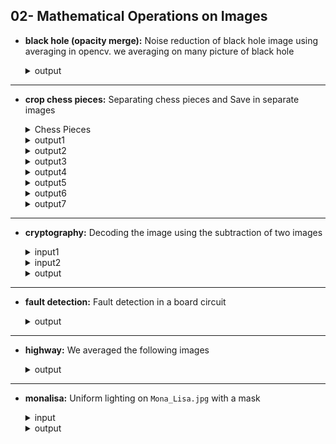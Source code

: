 ## 02- Mathematical Operations on Images

- **black hole (opacity merge):** Noise reduction of black hole image using averaging in opencv.
  we averaging on many picture of black hole
  <details>
    <summary>output</summary>
    <br>
    <img src="https://github.com/hoseindamavandi/Image-Processing/blob/main/02-%20Mathematical%20Operations%20on%20Images/black%20hole%20(opacity%20merge)/output2.jpg?raw=true" width="350" title="input2-2">

  </details>
  
---

- **crop chess pieces:** Separating chess pieces and Save in separate images
  <details>
    <summary>Chess Pieces</summary>
    <br>
    <img src="https://github.com/hoseindamavandi/Image-Processing/blob/main/02-%20Mathematical%20Operations%20on%20Images/crop%20chess%20pieces/chess%20pieces.jpg?raw=true" width="350" title="chess pieces.jpg">

  </details>
  <details>
    <summary>output1</summary>
    <br>
    <img src="https://github.com/hoseindamavandi/Image-Processing/blob/main/02-%20Mathematical%20Operations%20on%20Images/crop%20chess%20pieces/chesspieces0.jpg?raw=true" width="50" title="chesspieces0.jpg">

  </details>
  
    <details>
    <summary>output2</summary>
    <br>
    <img src="https://github.com/hoseindamavandi/Image-Processing/blob/main/02-%20Mathematical%20Operations%20on%20Images/crop%20chess%20pieces/chesspieces1.jpg?raw=true" width="50" title="chesspieces1.jpg">

  </details>
  <details>
    <summary>output3</summary>
    <br>
    <img src="https://github.com/hoseindamavandi/Image-Processing/blob/main/02-%20Mathematical%20Operations%20on%20Images/crop%20chess%20pieces/chesspieces2.jpg?raw=true" width="50" title="ichesspieces2.jpg">

  </details>

  <details>
    <summary>output4</summary>
    <br>
    <img src="https://github.com/hoseindamavandi/Image-Processing/blob/main/02-%20Mathematical%20Operations%20on%20Images/crop%20chess%20pieces/chesspieces3.jpg?raw=true" width="50" title="chesspieces3.jpg">

  </details>

  <details>
    <summary>output5</summary>
    <br>
    <img src="https://github.com/hoseindamavandi/Image-Processing/blob/main/02-%20Mathematical%20Operations%20on%20Images/crop%20chess%20pieces/chesspieces4.jpg?raw=true" width="50" title="chesspieces4.jpg">

  </details>

  <details>
    <summary>output6</summary>
    <br>
    <img src="https://github.com/hoseindamavandi/Image-Processing/blob/main/02-%20Mathematical%20Operations%20on%20Images/crop%20chess%20pieces/chesspieces5.jpg?raw=true" width="50" title="chesspieces5.jpg">

  </details>

  <details>
    <summary>output7</summary>
    <br>
    <img src="https://github.com/hoseindamavandi/Image-Processing/blob/main/02-%20Mathematical%20Operations%20on%20Images/crop%20chess%20pieces/chesspieces6.jpg?raw=true" width="50" title="chesspieces6.jpg">

  </details>

---

- **cryptography:** Decoding the image using the subtraction of two images
  <details>
    <summary>input1</summary>
    <br>
    <img src="https://user-images.githubusercontent.com/83751182/142484771-9a8e2bf8-c75f-41f8-912e-f34adedb68e8.jpg" width="350" title="input">
  </details>
  
  <details>
    <summary>input2</summary>
    <br>
    <img src="https://user-images.githubusercontent.com/83751182/142484996-29872fb4-8256-4fb9-ae2d-ad84be4d6bb9.jpg" width="350" title="input">
  </details>

  <details>
    <summary>output</summary>
    <br>
    <img src="https://github.com/hoseindamavandi/Image-Processing/blob/main/02-%20Mathematical%20Operations%20on%20Images/cryptography/output1.jpg?raw=true" width="350" title="output1.jpg">
  </details>
  
---

- **fault detection:** Fault detection in a board circuit

  <details>
    <summary>output</summary>
    <br>
    <img src="https://github.com/hoseindamavandi/Image-Processing/blob/main/02-%20Mathematical%20Operations%20on%20Images/fault%20detection/output3.jpg?raw=true" width="350" title="output3.jpg">

  </details>
  
---
  
- **highway:** We averaged the following images
  
  <details>
    <summary>output</summary>
    <br>
    <img src="https://github.com/hoseindamavandi/Image-Processing/blob/main/02-%20Mathematical%20Operations%20on%20Images/highway/output5.jpg?raw=true" width="350" title="output5.jpg">

  </details>
  
---
  
 - **monalisa:** Uniform lighting on `Mona_Lisa.jpg` with a mask

    <details>
       <summary>input</summary>
         <br>
           <img src="https://github.com/hoseindamavandi/Image-Processing/blob/main/02-%20Mathematical%20Operations%20on%20Images/monalisa/Mona_Lisa.jpg?raw=true" width="350" title="input">
    </details>

    <details>
       <summary>output</summary>
          <br>
             <img src="https://github.com/hoseindamavandi/Image-Processing/blob/main/02-%20Mathematical%20Operations%20on%20Images/monalisa/output6.jpg?raw=true" width="350" title="output1.jpg">
     </details>
